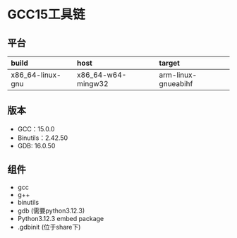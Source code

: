 # GCC15工具链

## 平台

| build            | host               | target              |
| :--------------- | :----------------- | :------------------ |
| x86_64-linux-gnu | x86_64-w64-mingw32 | arm-linux-gnueabihf |

## 版本

- GCC：15.0.0
- Binutils：2.42.50
- GDB: 16.0.50

## 组件

- gcc
- g++
- binutils
- gdb (需要python3.12.3)
- Python3.12.3 embed package
- .gdbinit (位于share下)
